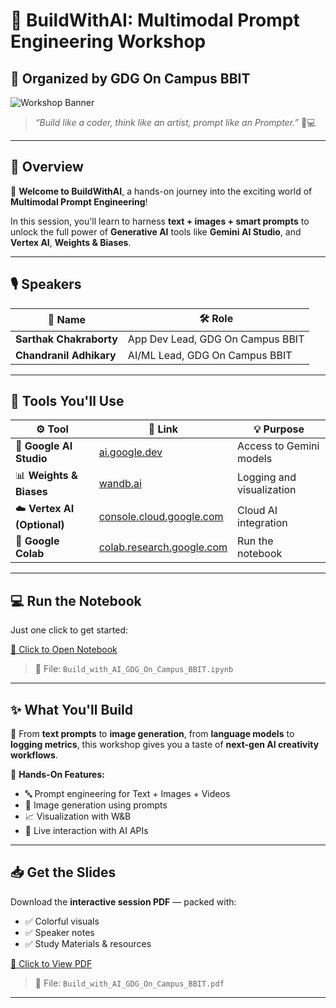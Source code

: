 # 🤖 BuildWithAI: Multimodal Prompt Engineering Workshop  
## 🚀 Organized by GDG On Campus BBIT

![Workshop Banner](https://your-image-url.com/banner.png)

> _“Build like a coder, think like an artist, prompt like an Prompter.”_ 🎨💻

---

## 🧠 Overview

🎉 **Welcome to BuildWithAI**, a hands-on journey into the exciting world of **Multimodal Prompt Engineering**!

In this session, you'll learn to harness **text + images + smart prompts** to unlock the full power of **Generative AI** tools like **Gemini AI Studio**, and **Vertex AI**, **Weights & Biases**.

---

## 🎙️ Speakers

| 👤 Name | 🛠️ Role |
|--------|---------|
| **Sarthak Chakraborty** | App Dev Lead, GDG On Campus BBIT |
| **Chandranil Adhikary** | AI/ML Lead, GDG On Campus BBIT |

---

## 🧰 Tools You'll Use

| ⚙️ Tool | 🔗 Link | 💡 Purpose |
|--------|--------|------------|
| 🧠 **Google AI Studio** | [ai.google.dev](https://ai.google.dev/) | Access to Gemini models |
| 📊 **Weights & Biases** | [wandb.ai](https://wandb.ai/) | Logging and visualization |
| ☁️ **Vertex AI (Optional)** | [console.cloud.google.com](https://console.cloud.google.com/) | Cloud AI integration |
| 🧪 **Google Colab** | [colab.research.google.com](https://colab.research.google.com/) | Run the notebook |

---

## 💻 Run the Notebook

Just one click to get started:

[📄 Click to Open Notebook](https://colab.research.google.com/drive/1n9Jl5FsNrw_n-T9EDa29LaA3FrQUxN2U?usp=sharing)

> 🔗 File: `Build_with_AI_GDG_On_Campus_BBIT.ipynb`

---

## ✨ What You'll Build

🧩 From **text prompts** to **image generation**, from **language models** to **logging metrics**, this workshop gives you a taste of **next-gen AI creativity workflows**.

🔧 **Hands-On Features:**
- 🔤 Prompt engineering for Text + Images + Videos
- 🎨 Image generation using prompts
- 📈 Visualization with W&B
- 🔌 Live interaction with AI APIs

---

## 📥 Get the Slides

Download the **interactive session PDF** — packed with:
- ✅ Colorful visuals
- ✅ Speaker notes
- ✅ Study Materials & resources

[📄 Click to View PDF](https://your-link-to-pdf.com/slides.pdf)

> 🔗 File: `Build_with_AI_GDG_On_Campus_BBIT.pdf`

---


